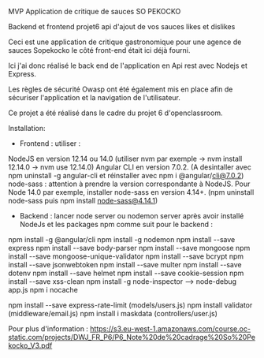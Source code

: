 MVP Application de critique de sauces SO PEKOCKO

Backend et frontend projet6 api d'ajout de vos sauces likes et dislikes

Ceci est une application de critique gastronomique pour une agence de sauces Sopekocko le côté front-end était ici déjà fourni.

Ici j'ai donc réalisé le back end de l'application en Api rest avec Nodejs et Express.

Les règles de sécurité Owasp ont été également mis en place afin de sécuriser l'application et la navigation de l'utilisateur.

Ce projet a été réalisé dans le cadre du projet 6 d'openclassroom.


Installation:

- Frontend : utiliser :

NodeJS en version 12.14 ou 14.0 (utiliser nvm par exemple -> nvm install 12.14.0 -> nvm use 12.14.0)
Angular CLI en version 7.0.2. (A desintaller avec npm uninstall -g angular-cli et réinstaller avec npm i @angular/cli@7.0.2)
node-sass : attention à prendre la version correspondante à NodeJS. Pour Node 14.0 par exemple, installer node-sass en version 4.14+.
(npm uninstall node-sass puis npm install node-sass@4.14.1)

- Backend : lancer node server ou nodemon server après avoir installé NodeJs et les packages npm comme suit pour le backend :

npm install -g @angular/cli
npm install -g nodemon
npm install --save express
npm install --save body-parser
npm install --save mongoose
npm install --save mongoose-unique-validator
npm install --save bcrypt
npm install --save jsonwebtoken
npm install --save multer
npm install --save dotenv
npm install --save helmet
npm install --save cookie-session
npm install --save xss-clean
npm install -g node-inspector    -->     node-debug app.js
npm i nocache

npm install --save express-rate-limit (models/users.js)
npm install validator (middleware/email.js)
npm install i maskdata (controllers/user.js)


Pour plus d'information : https://s3.eu-west-1.amazonaws.com/course.oc-static.com/projects/DWJ_FR_P6/P6_Note%20de%20cadrage%20So%20Pekocko_V3.pdf
